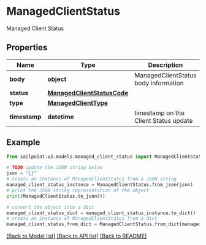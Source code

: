 # ManagedClientStatus

Managed Client Status

## Properties

Name | Type | Description | Notes
------------ | ------------- | ------------- | -------------
**body** | **object** | ManagedClientStatus body information | 
**status** | [**ManagedClientStatusCode**](ManagedClientStatusCode.md) |  | 
**type** | [**ManagedClientType**](ManagedClientType.md) |  | 
**timestamp** | **datetime** | timestamp on the Client Status update | 

## Example

```python
from sailpoint.v3.models.managed_client_status import ManagedClientStatus

# TODO update the JSON string below
json = "{}"
# create an instance of ManagedClientStatus from a JSON string
managed_client_status_instance = ManagedClientStatus.from_json(json)
# print the JSON string representation of the object
print(ManagedClientStatus.to_json())

# convert the object into a dict
managed_client_status_dict = managed_client_status_instance.to_dict()
# create an instance of ManagedClientStatus from a dict
managed_client_status_from_dict = ManagedClientStatus.from_dict(managed_client_status_dict)
```
[[Back to Model list]](../README.md#documentation-for-models) [[Back to API list]](../README.md#documentation-for-api-endpoints) [[Back to README]](../README.md)


